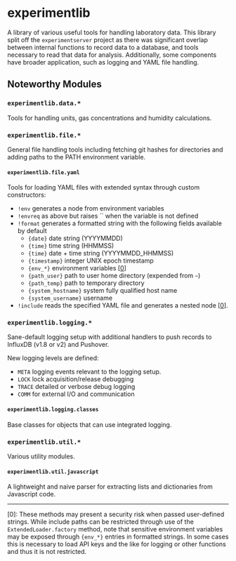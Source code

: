 # experimentlib

A library of various useful tools for handling laboratory data. This library split off the `experimentserver` project as there was significant overlap between internal functions to record data to a database, and tools necessary to read that data for analysis. Additionally, some components have broader application, such as logging and YAML file handling.

## Noteworthy Modules

### `experimentlib.data.*`

Tools for handling units, gas concentrations and humidity calculations.

### `experimentlib.file.*`

General file handling tools including fetching git hashes for directories and adding paths to the PATH environment variable.

#### `experimentlib.file.yaml`

Tools for loading YAML files with extended syntax through custom constructors:
* `!env` generates a node from environment variables
* `!envreq` as above but raises `` when the variable is not defined
* `!format` generates a formatted string with the following fields available by default
    * `{date}` date string (YYYYMMDD)
    * `{time}` time string (HHMMSS)
    * `{time}` date + time string (YYYYMMDD_HHMMSS)
    * `{timestamp}` integer UNIX epoch timestamp 
    * `{env_*}` environment variables [[0](#sec_footnote)]
    * `{path_user}` path to user home directory (expended from `~`)
    * `{path_temp}` path to temporary directory
    * `{system_hostname}` system fully qualified host name
    * `{system_username}` username
* `!include` reads the specified YAML file and generates a nested node [[0](#sec_footnote)].

### `experimentlib.logging.*`

Sane-default logging setup with additional handlers to push records to InfluxDB (v1.8 or v2) and Pushover.

New logging levels are defined:
* `META` logging events relevant to the logging setup.
* `LOCK` lock acquisition/release debugging
* `TRACE` detailed or verbose debug logging
* `COMM` for external I/O and communication

#### `experimentlib.logging.classes`

Base classes for objects that can use integrated logging.

### `experimentlib.util.*`

Various utility modules.

#### `experimentlib.util.javascript`

A lightweight and naive parser for extracting lists and dictionaries from Javascript code.

---

[<a name="sec_footnote">0</a>]: These methods may present a security risk when passed user-defined strings. While include paths can be restricted through use of the `ExtendedLoader.factory` method, note that sensitive environment variables may be exposed through `{env_*}` entries in formatted strings. In some cases this is necessary to load API keys and the like for logging or other functions and thus it is not restricted.

